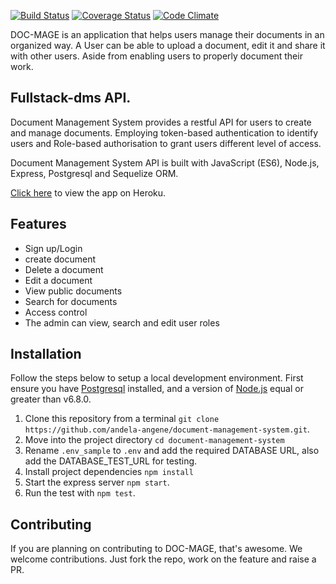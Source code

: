 [![Build Status](https://travis-ci.org/andela-angene/document-management-system.svg?branch=develop)](https://travis-ci.org/andela-angene/document-management-system)
[![Coverage Status](https://coveralls.io/repos/github/andela-angene/document-management-system/badge.svg?branch=develop)](https://coveralls.io/github/andela-angene/document-management-system?branch=develop)
[![Code Climate](https://codeclimate.com/github/andela-angene/document-management-system/badges/gpa.svg)](https://codeclimate.com/github/andela-angene/document-management-system)

DOC-MAGE is an application that helps users manage their documents in an organized way. A User can be able to upload a document, edit it and share it with other users. Aside from enabling users to properly document their work.

Fullstack-dms API.
------------------------------
Document Management System provides a restful API for users to create and manage documents. Employing token-based authentication to identify users and Role-based authorisation to grant users different level of access.

Document Management System API is built with JavaScript (ES6), Node.js, Express, Postgresql and Sequelize ORM.

[Click here](http://doc-mage.herokuapp.com/) to view the app on Heroku.

Features
-----------
- Sign up/Login
- create document
- Delete a document
- Edit a document
- View public documents
- Search for documents
- Access control
- The admin can view, search and edit user roles


Installation
------------------
Follow the steps below to setup a local development environment. First ensure you have [Postgresql](https://www.postgresql.org/) installed, and a version of [Node.js](http://nodejs.org/) equal or greater than v6.8.0.

1. Clone this repository from a terminal `git clone https://github.com/andela-angene/document-management-system.git`.
1. Move into the project directory `cd document-management-system`
3. Rename `.env_sample` to `.env` and add the required DATABASE URL, also add the DATABASE_TEST_URL for testing.
1. Install project dependencies `npm install`
1. Start the express server `npm start`.
1. Run the test with `npm test`.

Contributing
------------
If you are planning on contributing to DOC-MAGE, that's awesome. We welcome contributions. Just fork the repo, work on the feature and raise a PR.
